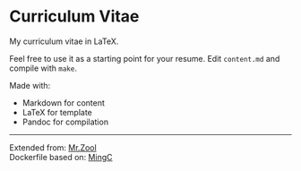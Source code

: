 # Curriculum Vitae

My curriculum vitae in LaTeX.

Feel free to use it as a starting point for your resume. Edit `content.md` and compile with `make`.

Made with: 
* Markdown for content
* LaTeX for template
* Pandoc for compilation

---

Extended from: [Mr.Zool](https://github.com/mrzool/cv-boilerplate)  
Dockerfile based on: [MingC](https://github.com/mingchen/docker-latex)


